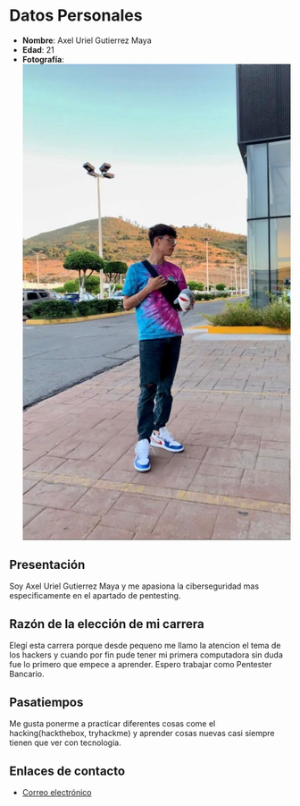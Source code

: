 # Datos Personales
- **Nombre**: Axel Uriel Gutierrez Maya
- **Edad**: 21
- **Fotografía**: ![Foto](./img/Axel.jpeg)

## Presentación
Soy Axel Uriel Gutierrez Maya y me apasiona la ciberseguridad mas especificamente en el apartado de pentesting.

## Razón de la elección de mi carrera
Elegí esta carrera porque desde pequeno me llamo la atencion el tema de los hackers y cuando por fin pude tener mi primera computadora sin duda fue lo primero que empece a aprender. Espero trabajar como Pentester Bancario.

## Pasatiempos
Me gusta ponerme a practicar diferentes cosas come el hacking(hackthebox, tryhackme) y aprender cosas nuevas casi siempre tienen que ver con tecnologia.

## Enlaces de contacto
- [Correo electrónico](cdmx2972@amerike.edu.mx)

